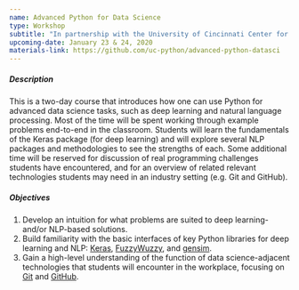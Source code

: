 ```yaml
---
name: Advanced Python for Data Science
type: Workshop
subtitle: "In partnership with the University of Cincinnati Center for Business Analytics"
upcoming-date: January 23 & 24, 2020
materials-link: https://github.com/uc-python/advanced-python-datasci
---
```

##### Description
This is a two-day course that introduces how one can use Python for advanced data science tasks, such as deep learning and natural language processing. 
Most of the time will be spent working through example problems end-to-end in the classroom. 
Students will learn the fundamentals of the Keras package (for deep learning) and will explore several NLP packages and methodologies to see the strengths of each. 
Some additional time will be reserved for discussion of real programming challenges students have encountered, and for an overview of related relevant technologies students may need in an industry setting (e.g. Git and GitHub).

##### Objectives
1. Develop an intuition for what problems are suited to deep learning- and/or NLP-based solutions.
2. Build familiarity with the basic interfaces of key Python libraries for deep learning and NLP: [Keras](http://keras.io), [FuzzyWuzzy](https://github.com/seatgeek/fuzzywuzzy), and [gensim](https://radimrehurek.com/gensim/).
3. Gain a high-level understanding of the function of data science-adjacent technologies that students will encounter in the workplace, focusing on [Git](https://git-scm.com) and [GitHub](https://github.com).
